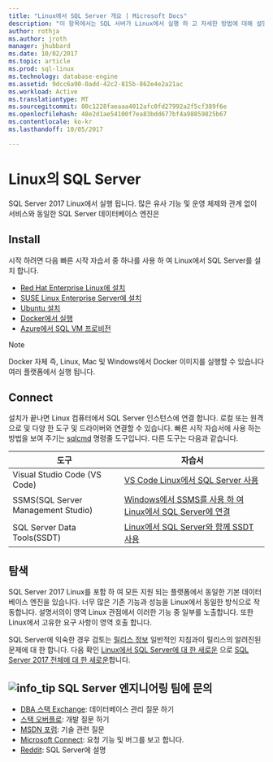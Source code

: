 ```yaml
---
title: "Linux에서 SQL Server 개요 | Microsoft Docs"
description: "이 항목에서는 SQL 서버가 Linux에서 실행 하 고 자세한 방법에 대해 설명 하는 방법을 설명 합니다."
author: rothja
ms.author: jroth
manager: jhubbard
ms.date: 10/02/2017
ms.topic: article
ms.prod: sql-linux
ms.technology: database-engine
ms.assetid: 9dcc6a90-0add-42c2-815b-862e4e2a21ac
ms.workload: Active
ms.translationtype: MT
ms.sourcegitcommit: 80c1228faeaaa4012afc0fd27992a2f5cf389f6e
ms.openlocfilehash: 48e2d1ae54100f7ea83bdd677bf4a98859825b67
ms.contentlocale: ko-kr
ms.lasthandoff: 10/05/2017

---
```

# <a name="sql-server-on-linux"></a>Linux의 SQL Server

SQL Server 2017 Linux에서 실행 됩니다. 많은 유사 기능 및 운영 체제와 관계 없이 서비스와 동일한 SQL Server 데이터베이스 엔진은

## <a name="install"></a>Install

시작 하려면 다음 빠른 시작 자습서 중 하나를 사용 하 여 Linux에서 SQL Server를 설치 합니다.

- [Red Hat Enterprise Linux에 설치](quickstart-install-connect-red-hat.md)
- [SUSE Linux Enterprise Server에 설치](quickstart-install-connect-suse.md)
- [Ubuntu 설치](quickstart-install-connect-ubuntu.md)
- [Docker에서 실행](quickstart-install-connect-docker.md)
- [Azure에서 SQL VM 프로비전](/azure/virtual-machines/linux/sql/provision-sql-server-linux-virtual-machine?toc=%2fsql%2flinux%2ftoc.json)

> [!NOTE]
> Docker 자체 즉, Linux, Mac 및 Windows에서 Docker 이미지를 실행할 수 있습니다 여러 플랫폼에서 실행 됩니다.

## <a name="connect"></a>Connect

설치가 끝나면 Linux 컴퓨터에서 SQL Server 인스턴스에 연결 합니다. 로컬 또는 원격으로 및 다양 한 도구 및 드라이버와 연결할 수 있습니다. 빠른 시작 자습서에 사용 하는 방법을 보여 주기는 [sqlcmd](sql-server-linux-setup-tools.md) 명령줄 도구입니다. 다른 도구는 다음과 같습니다.

| 도구 | 자습서 |
|-----|-----|
| Visual Studio Code (VS Code) | [VS Code Linux에서 SQL Server 사용](sql-server-linux-develop-use-vscode.md) |
| SSMS(SQL Server Management Studio) | [Windows에서 SSMS를 사용 하 여 Linux에서 SQL Server에 연결](sql-server-linux-develop-use-ssms.md) |
| SQL  Server  Data  Tools(SSDT) | [Linux에서 SQL Server와 함께 SSDT 사용](sql-server-linux-develop-use-ssdt.md) |

## <a name="explore"></a>탐색

SQL Server 2017 Linux를 포함 하 여 모든 지원 되는 플랫폼에서 동일한 기본 데이터베이스 엔진을 있습니다. 너무 많은 기존 기능과 성능을 Linux에서 동일한 방식으로 작동합니다. 설명서의이 영역 Linux 관점에서 이러한 기능 중 일부를 노출합니다. 또한 Linux에서 고유한 요구 사항이 영역 호출 합니다.

SQL Server에 익숙한 경우 검토는 [릴리스 정보](sql-server-linux-release-notes.md) 일반적인 지침과이 릴리스의 알려진된 문제에 대 한 합니다. 다음 확인 [Linux에서 SQL Server에 대 한 새로운](sql-server-linux-whats-new.md) 으로 [SQL Server 2017 전체에 대 한 새로운](../sql-server/what-s-new-in-sql-server-2017.md)합니다.

##  <a name="infotipmediageneralinfotippng-engage-with-the-sql-server-engineering-team"></a>![info_tip](./media/general/info_tip.png) SQL Server 엔지니어링 팀에 문의

- [DBA 스택 Exchange](https://dba.stackexchange.com/questions/tagged/sql-server): 데이터베이스 관리 질문 하기
- [스택 오버플로](http://stackoverflow.com/questions/tagged/sql-server): 개발 질문 하기
- [MSDN 포럼](https://social.msdn.microsoft.com/Forums/en-US/home?category=sqlserver): 기술 관련 질문
- [Microsoft Connect](https://connect.microsoft.com/SQLServer/Feedback): 요청 기능 및 버그를 보고 합니다.
- [Reddit](https://www.reddit.com/r/SQLServer/): SQL Server에 설명

